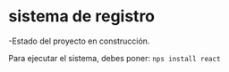 <h1>sistema de registro</h1>

-Estado del proyecto en construcción.

Para ejecutar el sistema, debes poner:
```nps install react```

